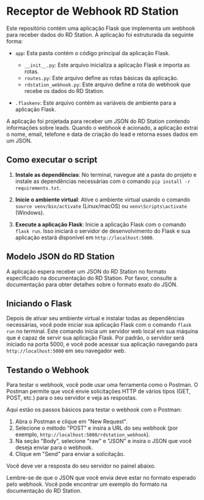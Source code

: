 # Receptor de Webhook RD Station

Este repositório contém uma aplicação Flask que implementa um webhook para receber dados do RD Station. A aplicação foi estruturada da seguinte forma:

- `app`: Esta pasta contém o código principal da aplicação Flask.
    - `__init__.py`: Este arquivo inicializa a aplicação Flask e importa as rotas.
    - `routes.py`: Este arquivo define as rotas básicas da aplicação.
    - `rdstation_webhook.py`: Este arquivo define a rota do webhook que recebe os dados do RD Station.

- `.flaskenv`: Este arquivo contém as variáveis de ambiente para a aplicação Flask.

A aplicação foi projetada para receber um JSON do RD Station contendo informações sobre leads. Quando o webhook é acionado, a aplicação extrai o nome, email, telefone e data de criação do lead e retorna esses dados em um JSON.

## Como executar o script

1. **Instale as dependências**: No terminal, navegue até a pasta do projeto e instale as dependências necessárias com o comando `pip install -r requirements.txt`.

2. **Inicie o ambiente virtual**: Ative o ambiente virtual usando o comando `source venv/bin/activate` (Linux/macOS) ou `venv\Scripts\activate` (Windows).

3. **Execute a aplicação Flask**: Inicie a aplicação Flask com o comando `flask run`. Isso iniciará o servidor de desenvolvimento do Flask e sua aplicação estará disponível em `http://localhost:5000`.

## Modelo JSON do RD Station

A aplicação espera receber um JSON do RD Station no formato especificado na documentação do RD Station. Por favor, consulte a documentação para obter detalhes sobre o formato exato do JSON.

## Iniciando o Flask

Depois de ativar seu ambiente virtual e instalar todas as dependências necessárias, você pode iniciar sua aplicação Flask com o comando `flask run` no terminal. Este comando inicia um servidor web local em sua máquina que é capaz de servir sua aplicação Flask. Por padrão, o servidor será iniciado na porta 5000, e você pode acessar sua aplicação navegando para `http://localhost:5000` em seu navegador web.

## Testando o Webhook

Para testar o webhook, você pode usar uma ferramenta como o Postman. O Postman permite que você envie solicitações HTTP de vários tipos (GET, POST, etc.) para o seu servidor e veja as respostas.

Aqui estão os passos básicos para testar o webhook com o Postman:

1. Abra o Postman e clique em "New Request".
2. Selecione o método "POST" e insira a URL do seu webhook (por exemplo, `http://localhost:5000/rdstation_webhook`).
3. Na seção "Body", selecione "raw" e "JSON" e insira o JSON que você deseja enviar para o webhook.
4. Clique em "Send" para enviar a solicitação.

Você deve ver a resposta do seu servidor no painel abaixo.

Lembre-se de que o JSON que você envia deve estar no formato esperado pelo webhook. Você pode encontrar um exemplo do formato na documentação do RD Station.
